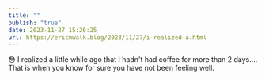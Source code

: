 ```yaml
---
title: ""
publish: "true"
date: 2023-11-27 15:26:25
url: https://ericmwalk.blog/2023/11/27/i-realized-a.html
---
```


😳 I realized a little while ago that I hadn't had coffee for more than 2 days.... That is when you know for sure you have not been feeling well.